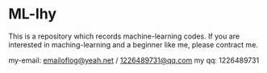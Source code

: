 # ML-lhy
This is a repository which records machine-learning codes.
If you are interested in maching-learning and a beginner like me, please contract me.

my-email: emailoflog@yeah.net / 1226489731@qq.com
my qq: 1226489731

